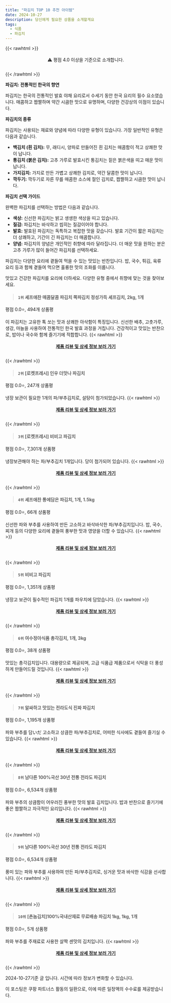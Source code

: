 ```yaml
---
title: "파김치 TOP 10 추천 아이템"
date: 2024-10-27
description: 당신에게 필요한 상품을 소개할게요
tags:
  - 식품
  - 파김치
---
```

{{< rawhtml >}}<div class="toc" style="text-align: center; height: 50px; line-height: 2;">  <p>⚠️ 평점 4.0 이상을 기준으로 소개합니다.<br></p></div> {{< /rawhtml >}}

**파김치: 전통적인 한국의 향연**

파김치는 한국의 전통적인 발효 야채 요리로서 수세기 동안 한국 요리의 필수 요소였습니다. 매콤하고 짭짤하며 약간 시큼한 맛으로 유명하며, 다양한 건강상의 이점이 있습니다.

**파김치의 종류**

파김치는 사용되는 재료와 양념에 따라 다양한 유형이 있습니다. 가장 일반적인 유형은 다음과 같습니다.

* **백김치 (흰 김치):** 무, 래디시, 양파로 만들어진 흰 김치는 매콤함이 적고 상쾌한 맛이 납니다.
* **통김치 (붉은 김치):** 고추 가루로 발효시킨 통김치는 짙은 붉은색을 띠고 매운 맛이 납니다.
* **가지김치:** 가지로 만든 가볍고 상쾌한 김치로, 약간 달콤한 맛이 납니다.
* **깍두기:** 깍두기로 자른 무를 매콤한 소스에 절인 김치로, 짭짤하고 시큼한 맛이 납니다.

**파김치 선택 가이드**

완벽한 파김치를 선택하는 방법은 다음과 같습니다.

* **색상:** 신선한 파김치는 밝고 생생한 색상을 띠고 있습니다.
* **질감:** 파김치는 바삭하고 씹히는 질감이어야 합니다.
* **발효:** 발효된 파김치는 독특하고 복잡한 맛을 갖습니다. 발효 기간이 짧은 파김치는 더 상쾌하고, 기간이 긴 파김치는 더 매콤합니다.
* **양념:** 파김치의 양념은 개인적인 취향에 따라 달라집니다. 더 매운 맛을 원하는 분은 고추 가루가 많이 들어간 파김치를 선택하세요.

파김치는 다양한 요리에 곁들여 먹을 수 있는 맛있는 반찬입니다. 밥, 국수, 튀김, 육류 요리 등과 함께 곁들여 먹으면 훌륭한 맛의 조화를 이룹니다.

맛있고 건강한 파김치를 요리에 더하세요. 다양한 유형 중에서 취향에 맞는 것을 찾아보세요.


>#### `1위` 셰프애찬 매콤달콤 파김치 쪽파김치 정성가득 셰프김치, 2kg, 1개
평점 0.0⭐, 494개 상품평

이 파김치는 고유한 톡 쏘는 맛과 상쾌한 아삭함이 특징입니다. 신선한 배추, 고춧가루, 생강, 마늘을 사용하여 전통적인 한국 발효 과정을 거칩니다. 건강적이고 맛있는 반찬으로, 밥이나 국수와 함께 즐기기에 적합합니다.
{{< rawhtml >}}<div class="toc" style="text-align: center; height: 50px; line-height: 2;"><p><b><a href="https://link.coupang.com/re/AFFSDP?lptag=AF5033054&pageKey=4347129164&itemId=20271905129&vendorItemId=74812418806&traceid=V0-153-8dee025922c31385&clickBeacon=857e1a60-9460-11ef-999b-9ea6ce63c608%7E3&requestid=20241027213934895085621445&token=31850C%7CMIXED">제품 리뷰 및 상세 정보 보러 가기</a></b><br></p> </div>{{< /rawhtml >}}

>#### `2위` [로켓프레시] 인우 더맛나 파김치
평점 0.0⭐, 247개 상품평

냉장 보관이 필요한 1개의 파/부추김치로, 설탕이 첨가되었습니다.
{{< rawhtml >}}<div class="toc" style="text-align: center; height: 50px; line-height: 2;"><p><b><a href="https://link.coupang.com/re/AFFSDP?lptag=AF5033054&pageKey=8176227194&itemId=23365333900&vendorItemId=90395685419&traceid=V0-153-697672ab1d19f50f&requestid=20241027213934895085621445&token=31850C%7CMIXED">제품 리뷰 및 상세 정보 보러 가기</a></b><br></p> </div>{{< /rawhtml >}}

>#### `3위` [로켓프레시] 비비고 파김치
평점 0.0⭐, 7,301개 상품평

냉장보관해야 하는 파/부추김치 1개입니다. 당이 첨가되어 있습니다.
{{< rawhtml >}}<div class="toc" style="text-align: center; height: 50px; line-height: 2;"><p><b><a href="https://link.coupang.com/re/AFFSDP?lptag=AF5033054&pageKey=8279297382&itemId=23868169496&vendorItemId=90891268727&traceid=V0-153-4858701c7c3e8326&requestid=20241027213934895085621445&token=31850C%7CMIXED">제품 리뷰 및 상세 정보 보러 가기</a></b><br></p> </div>{{< /rawhtml >}}

>#### `4위` 셰프애찬 통에담은 파김치, 1개, 1.5kg
평점 0.0⭐, 66개 상품평

신선한 파와 부추를 사용하여 만든 고소하고 바삭바삭한 파/부추김치입니다. 밥, 국수, 찌개 등의 다양한 요리에 곁들여 풍부한 맛과 영양을 더할 수 있습니다.
{{< rawhtml >}}<div class="toc" style="text-align: center; height: 50px; line-height: 2;"><p><b><a href="https://link.coupang.com/re/AFFSDP?lptag=AF5033054&pageKey=7731082609&itemId=20774696725&vendorItemId=87844567133&traceid=V0-153-1cb814b657ada4c3&clickBeacon=857e4170-9460-11ef-a6f6-f87e7e2301cc%7E3&requestid=20241027213934895085621445&token=31850C%7CMIXED">제품 리뷰 및 상세 정보 보러 가기</a></b><br></p> </div>{{< /rawhtml >}}

>#### `5위` 비비고 파김치
평점 0.0⭐, 1,351개 상품평

냉장고 보관이 필수적인 파김치 1개를 파우치에 담았습니다.
{{< rawhtml >}}<div class="toc" style="text-align: center; height: 50px; line-height: 2;"><p><b><a href="https://link.coupang.com/re/AFFSDP?lptag=AF5033054&pageKey=1262578867&itemId=2263854578&vendorItemId=70261104330&traceid=V0-153-09860d50e3f800b0&requestid=20241027213934895085621445&token=31850C%7CMIXED">제품 리뷰 및 상세 정보 보러 가기</a></b><br></p> </div>{{< /rawhtml >}}

>#### `6위` 여수정아식품 총각김치, 1개, 3kg
평점 0.0⭐, 38개 상품평

맛있는 총각김치입니다. 대용량으로 제공되며, 고급 식품급 제품으로서 식탁을 더 풍성하게 만들어드릴 것입니다.
{{< rawhtml >}}<div class="toc" style="text-align: center; height: 50px; line-height: 2;"><p><b><a href="https://link.coupang.com/re/AFFSDP?lptag=AF5033054&pageKey=8134884806&itemId=23106684619&vendorItemId=89380765422&traceid=V0-153-de6a46316f7f6e25&clickBeacon=857e4170-9460-11ef-8b08-fd201f5bca36%7E3&requestid=20241027213934895085621445&token=31850C%7CMIXED">제품 리뷰 및 상세 정보 보러 가기</a></b><br></p> </div>{{< /rawhtml >}}

>#### `7위` 알싸하고 맛있는 전라도식 진짜 파김치
평점 0.0⭐, 1,195개 상품평

파와 부추를 담いだ 고소하고 상큼한 파/부추김치로, 어떠한 식사에도 곁들여 즐기실 수 있습니다.
{{< rawhtml >}}<div class="toc" style="text-align: center; height: 50px; line-height: 2;"><p><b><a href="https://link.coupang.com/re/AFFSDP?lptag=AF5033054&pageKey=7972961647&itemId=22089428940&vendorItemId=89136436427&traceid=V0-153-df588784278061b1&requestid=20241027213934895085621445&token=31850C%7CMIXED">제품 리뷰 및 상세 정보 보러 가기</a></b><br></p> </div>{{< /rawhtml >}}

>#### `8위` 남다른 100%국산 30년 전통 전라도 파김치
평점 0.0⭐, 6,534개 상품평

파와 부추의 상큼함이 어우러진 풍부한 맛의 발효 김치입니다. 밥과 반찬으로 즐기기에 좋은 짭짤하고 자극적인 요리입니다.
{{< rawhtml >}}<div class="toc" style="text-align: center; height: 50px; line-height: 2;"><p><b><a href="https://link.coupang.com/re/AFFSDP?lptag=AF5033054&pageKey=5410063746&itemId=16336947186&vendorItemId=74295041350&traceid=V0-153-fbd5025b04a68eb8&requestid=20241027213934895085621445&token=31850C%7CMIXED">제품 리뷰 및 상세 정보 보러 가기</a></b><br></p> </div>{{< /rawhtml >}}

>#### `9위` 남다른 100%국산 30년 전통 전라도 파김치
평점 0.0⭐, 6,534개 상품평

풍미 있는 파와 부추를 사용하여 만든 파/부추김치로, 싱거운 맛과 바삭한 식감을 선사합니다.
{{< rawhtml >}}<div class="toc" style="text-align: center; height: 50px; line-height: 2;"><p><b><a href="https://link.coupang.com/re/AFFSDP?lptag=AF5033054&pageKey=5410063746&itemId=16336947182&vendorItemId=74295041369&traceid=V0-153-fbd5025b04a68eb8&requestid=20241027213934895085621445&token=31850C%7CMIXED">제품 리뷰 및 상세 정보 보러 가기</a></b><br></p> </div>{{< /rawhtml >}}

>#### `10위` [촌놈김치]100%국내산재료 무료배송 파김치 1kg, 1kg, 1개
평점 0.0⭐, 5개 상품평

파와 부추를 주재료로 사용한 살짝 센맛의 김치입니다.
{{< rawhtml >}}<div class="toc" style="text-align: center; height: 50px; line-height: 2;"><p><b><a href="https://link.coupang.com/re/AFFSDP?lptag=AF5033054&pageKey=8350817413&itemId=24125429962&vendorItemId=87920744271&traceid=V0-153-c3eeecb00578cb79&clickBeacon=857e4170-9460-11ef-a9a0-af9e20238c27%7E3&requestid=20241027213934895085621445&token=31850C%7CMIXED">제품 리뷰 및 상세 정보 보러 가기</a></b><br></p> </div>{{< /rawhtml >}}


2024-10-27기준 글 입니다.
시간에 따라 정보가 변화할 수 있습니다.

이 포스팅은 쿠팡 파트너스 활동의 일환으로, 이에 따른 일정액의 수수료를 제공받습니다.